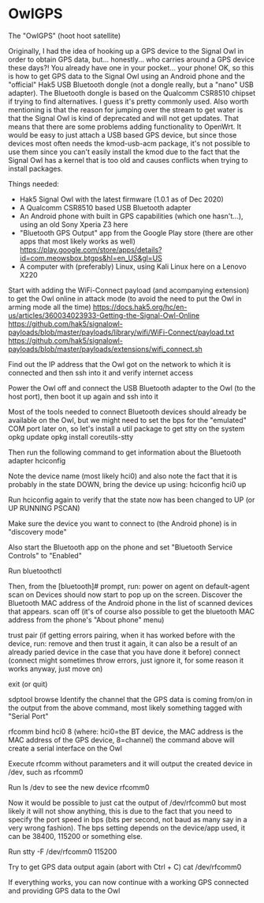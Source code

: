 # OwlGPS

The "OwlGPS" (hoot hoot satellite)

Originally, I had the idea of hooking up a GPS device to the Signal Owl in order to obtain GPS data, but... honestly... who carries around a GPS device these days?! You already have one in your pocket... your phone! OK, so this is how to get GPS data to the Signal Owl using an Android phone and the "official" Hak5 USB Bluetooth dongle (not a dongle really, but a "nano" USB adapter). The Bluetooth dongle is based on the Qualcomm CSR8510 chipset if trying to find alternatives. I guess it's pretty commonly used. Also worth mentioning is that the reason for jumping over the stream to get water is that the Signal Owl is kind of deprecated and will not get updates. That means that there are some problems adding functionality to OpenWrt. It would be easy to just attach a USB based GPS device, but since those devices most often needs the kmod-usb-acm package, it's not possible to use them since you can't easily install the kmod due to the fact that the Signal Owl has a kernel that is too old and causes conflicts when trying to install packages.

Things needed:
- Hak5 Signal Owl with the latest firmware (1.0.1 as of Dec 2020)
- A Qualcomm CSR8510 based USB Bluetooth adapter
- An Android phone with built in GPS capabilities (which one hasn't...), using an old Sony Xperia Z3 here
- "Bluetooth GPS Output" app from the Google Play store (there are other apps that most likely works as well)
  https://play.google.com/store/apps/details?id=com.meowsbox.btgps&hl=en_US&gl=US
- A computer with (preferably) Linux, using Kali Linux here on a Lenovo X220


Start with adding the WiFi-Connect payload (and acompanying extension) to get the Owl online in attack mode (to avoid the need to put the Owl in arming mode all the time)
https://docs.hak5.org/hc/en-us/articles/360034023933-Getting-the-Signal-Owl-Online
https://github.com/hak5/signalowl-payloads/blob/master/payloads/library/wifi/WiFi-Connect/payload.txt
https://github.com/hak5/signalowl-payloads/blob/master/payloads/extensions/wifi_connect.sh

Find out the IP address that the Owl got on the network to which it is connected and then ssh into it and verify internet access

Power the Owl off and connect the USB Bluetooth adapter to the Owl (to the host port), then boot it up again and ssh into it

Most of the tools needed to connect Bluetooth devices should already be available on the Owl, but we might need to set the bps for the "emulated" COM port later on, so let's install a util package to get stty on the system
opkg update
opkg install coreutils-stty

Then run the following command to get information about the Bluetooth adapter
hciconfig

Note the device name (most likely hci0) and also note the fact that it is probably in the state DOWN, bring the device up using:
hciconfig hci0 up

Run hciconfig again to verify that the state now has been changed to UP (or UP RUNNING PSCAN)

Make sure the device you want to connect to (the Android phone) is in "discovery mode"

Also start the Bluetooth app on the phone and set "Bluetooth Service Controls" to "Enabled"

Run
bluetoothctl

Then, from the [bluetooth]# prompt, run:
power on
agent on
default-agent
scan on
Devices should now start to pop up on the screen. Discover the Bluetooth MAC address of the Android phone in the list of scanned devices that appears.
scan off
(it's of course also possible to get the bluetooth MAC address from the phone's "About phone" menu)

trust <Bluetooth MAC address>
pair <Bluetooth MAC address>
(if getting errors pairing, when it has worked before with the device, run: remove <Bluetooth MAC address> and then trust it again, it can also be a result of an already paried device in the case that you have done it before)
connect <Bluetooth MAC address>
(connect might sometimes throw errors, just ignore it, for some reason it works anyway, just move on)

exit (or quit)

sdptool browse <Bluetooth MAC address>
Identify the channel that the GPS data is coming from/on in the output from the above command, most likely something tagged with "Serial Port"

rfcomm bind hci0 <Bluetooth MAC address> 8
(where: hci0=the BT device, the MAC address is the MAC address of the GPS device, 8=channel)
the command above will create a serial interface on the Owl

Execute rfcomm without parameters and it will output the created device in /dev, such as rfcomm0

Run ls /dev to see the new device rfcomm0

Now it would be possible to just cat the output of /dev/rfcomm0 but most likely it will not show anything, this is due to the fact that you need to specify the port speed in bps (bits per second, not baud as many say in a very wrong fashion). The bps setting depends on the device/app used, it can be 38400, 115200 or something else.

Run
stty -F /dev/rfcomm0 115200

Try to get GPS data output again (abort with Ctrl + C)
cat /dev/rfcomm0

If everything works, you can now continue with a working GPS connected and providing GPS data to the Owl
